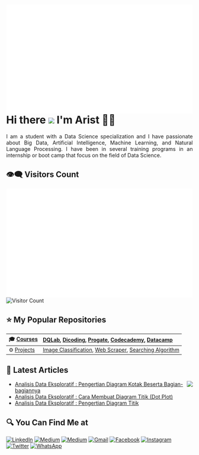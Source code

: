 <img align='right' src = "https://github.com/myarist/github-stats-transparent/blob/output/generated/overview.svg">

# Hi there <img src="https://github.com/TheDudeThatCode/TheDudeThatCode/blob/master/Assets/Hi.gif" width="30px"> I'm Arist 🧑🏻

<p align="justify">
  I am a student with a Data Science specialization and I have passionate about Big Data, Artificial Intelligence, Machine Learning, and Natural Language Processing. I have been in several training programs in an internship or boot camp that focus on the field of Data Science.
</p>

## 👁‍🗨 Visitors Count


<img align='right' src = "https://github.com/myarist/github-stats-transparent/blob/output/generated/languages.svg">

![Visitor Count](https://profile-counter.glitch.me/{myarist}/count.svg)

 ## ⭐ My Popular Repositories

| 🎓 [Courses](https://github.com/myarist/Courses) | [DQLab](https://github.com/MyArist/DQLab), [Dicoding](https://github.com/myarist/Dicoding), [Progate](https://github.com/myarist/Progate), [Codecademy](https://github.com/myarist/Codecademy), [Datacamp](https://github.com/myarist/DataCamp)  |
|:--------|:--------------------|
| ⚙  [Projects](https://github.com/myarist/Projects) | [Image Classification](https://github.com/myarist/Rock-Paper-Scissors),  [Web Scraper](https://github.com/myarist/BPJT-Web-Scraper), [Searching Algorithm](https://github.com/myarist/Searching-Program) | 

## 📃 Latest Articles

<img align='right' src="https://lh3.googleusercontent.com/proxy/fFy61m9g_nFIocN5_5Ha6hEL4po37rItI9Z2EwWiugBSyMpcw3PdlYpBUJdFjMpwV3mXX7shiNYRTTYmCQEOowZG9lvCKSNI0o6T0LJxarXi" height="100px">

<!-- BLOG-POST-LIST:START -->
- [Analisis Data Eksploratif : Pengertian Diagram Kotak Beserta Bagian-bagiannya](https://www.belajarstatistics.com/blog/2021/05/19/pengertian-diagram-kotak-beserta-bagian-bagiannya/)
- [Analisis Data Eksploratif : Cara Membuat Diagram Titik (Dot Plot)](https://www.belajarstatistics.com/blog/2021/05/18/cara-membuat-diagram-titik/)
- [Analisis Data Eksploratif : Pengertian Diagram Titik](https://www.belajarstatistics.com/blog/2021/05/17/pengertian-diagram-titik/)
<!-- BLOG-POST-LIST:END -->

## 🔍 You Can Find Me at

<p>
  <a href="https://www.linkedin.com/in/myarist" target="_blank"><img alt="LinkedIn" src="https://img.shields.io/badge/linkedin-%230077B5.svg?&style=for-the-badge&logo=linkedin&logoColor=white" /></a>  
  <a href="https://medium.com/@myarist" target="_blank"><img alt="Medium" src="https://img.shields.io/badge/medium-%2312100E.svg?&style=for-the-badge&logo=medium&logoColor=white" /></a>  
  <a href="https://www.kaggle.com/myarist" target="_blank"><img alt="Medium" src="https://img.shields.io/badge/Kaggle-2C8EBB?&style=for-the-badge&logo=kaggle&logoColor=white" /></a>  
  <a href="mailto:aristyanto2320@gmail.com" target="_blank"><img alt="Gmail" src="https://img.shields.io/badge/gmail-D14836?&style=for-the-badge&logo=gmail&logoColor=white"/></a>    
  <a href="https://www.facebook.com/myarist" target="_blank"><img alt="Facebook" src="https://img.shields.io/badge/facebook-%231877F2.svg?&style=for-the-badge&logo=facebook&logoColor=white" /></a>  
  <a href="https://www.instagram.com/my_arist" target="_blank"><img alt="Instagram" src="https://img.shields.io/badge/instagram-%23E4405F.svg?&style=for-the-badge&logo=instagram&logoColor=white" /></a>  
  <a href="https://twitter.com/my_arist" target="_blank"><img alt="Twitter" src="https://img.shields.io/badge/twitter-%231DA1F2.svg?&style=for-the-badge&logo=twitter&logoColor=white" /></a>  
  <a href="https://wa.me/" target="_blank"><img alt="WhatsApp" src="https://img.shields.io/badge/WhatsApp-25D366?style=for-the-badge&logo=whatsapp&logoColor=white" /></a>  
</p>
